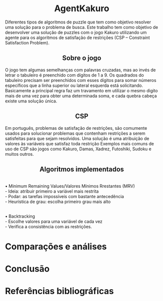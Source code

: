 <h1 align="center">AgentKakuro</h1>




Diferentes tipos de algoritmos de puzzle que tem como objetivo resolver uma solução para o problema de busca. Este trabalho tem como objetivo de desenvolver uma solução de puzzles com o jogo Kakuro utilizando um agente para os algoritmos de satisfação de restrições (CSP – Constraint Satisfaction Problem). 


<h2 align="center">Sobre o jogo</h2>
O jogo tem algumas semelhanças com palavras cruzadas, mas ao invés de letrar o tabuleiro é preenchido com dígitos de 1 a 9. Os quadrados do tabuleiro precisam ser preenchidos com esses dígitos para somar números específicos que a linha superior ou lateral esquerda está solicitando. Basicamente a principal regra faz um travamento em utilizar o mesmo digito mais de uma vez para obter uma determinada soma, e cada quebra cabeça existe uma solução única. 


<h2 align="center">CSP</h2>
Em português, problemas de satisfação de restrições, são comumente usados para solucionar problemas que contenham restrições a serem satisfeitas para que sejam resolvidos. Uma solução é uma atribuição de valores às variáveis que satisfaz toda restrição
Exemplos mais comuns de uso de CSP são jogos como Kakuro, Damas, Xadrez, Futoshiki, Sudoku e muitos outros.


<h2 align="center">Algoritmos implementados</h2><br/>
 •  Minimum Remaining Values/Valores Mínimos Rrestantes (MRV)<br/>
    - Ideia: atribuir primeiro a variável mais restrita<br/>
    - Podar: as tarefas impossíveis com bastante antecedência<br/>
    - Heurística de grau: escolha primeiro grau mais alto<br/><br/>
     
 •  Backtracking<br/>
    - Escolhe valores para uma variável de cada vez<br/>
    - Verifica a consistência com as restrições.<br/>
    
# Comparações e análises

# Conclusão


# Referências bibliográficas
